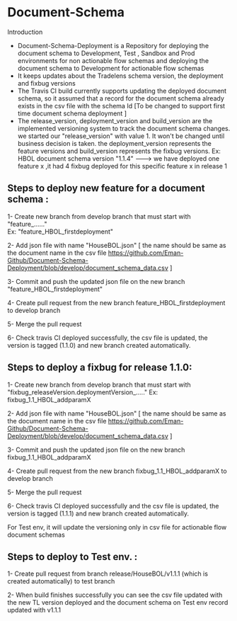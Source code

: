 # Document-Schema

Introduction

- Document-Schema-Deployment is a Repository for deploying the document schema to Development, Test , Sandbox and Prod environments for non actionable flow schemas and deploying the document schema to Development for actionable flow schemas
- It keeps updates about the Tradelens schema version, the deployment and fixbug versions
- The Travis CI build currently supports updating the deployed document schema, so it assumed that a record for the document schema already exists in the csv file with the schema Id [To be changed to support first time document schema deployment ] 
- The release_version, deployment_version and build_version are the implemented versioning system to track the document schema changes. we started our "release_version" with value 1. It won't be changed until business decision is taken. the deployment_version represents the feature versions and build_version represents the fixbug versions.
Ex: HBOL document schema version "1.1.4" ---> we have deployed one feature x ,it had 4 fixbug deployed for this specific feature x in release 1 

Steps to deploy new feature for a document schema :
----------------------------------------------------
1- Create new branch from develop branch that must start with "feature_......"  
Ex: "feature_HBOL_firstdeployment" 

2- Add json file with name "HouseBOL.json" [ the name should be same as the document name in the csv file https://github.com/Eman-Github/Document-Schema-Deployment/blob/develop/document_schema_data.csv ]

3- Commit and push the updated json file on the new branch "feature_HBOL_firstdeployment"  

4- Create pull request from the new branch feature_HBOL_firstdeployment to develop branch 

5- Merge the pull request

6- Check travis CI deployed successfully, the csv file is updated, the version is tagged (1.1.0) and new branch created automatically.


Steps to deploy a fixbug for release 1.1.0:
---------------------------------------------
1- Create new branch from develop branch that must start with "fixbug_releaseVersion.deploymentVersion_....." 
Ex: fixbug_1.1_HBOL_addparamX

2- Add json file with name "HouseBOL.json" [ the name should be same as the document name in the csv file https://github.com/Eman-Github/Document-Schema-Deployment/blob/develop/document_schema_data.csv ]

3- Commit and push the updated json file on the new branch fixbug_1.1_HBOL_addparamX

4- Create pull request from the new branch fixbug_1.1_HBOL_addparamX  to develop branch 

5- Merge the pull request

6- Check travis CI deployed successfully and the csv file is updated, the version is tagged (1.1.1) and new branch created automatically.

For Test env, it will update the versioning only in csv file for actionable flow document schemas

Steps to deploy to Test env. :
--------------------------------
1- Create pull request from branch release/HouseBOL/v1.1.1 (which is created automatically) to test branch

2- When build finishes successfully you can see the csv file updated with the new TL version deployed and the document schema on Test env record updated with v1.1.1
